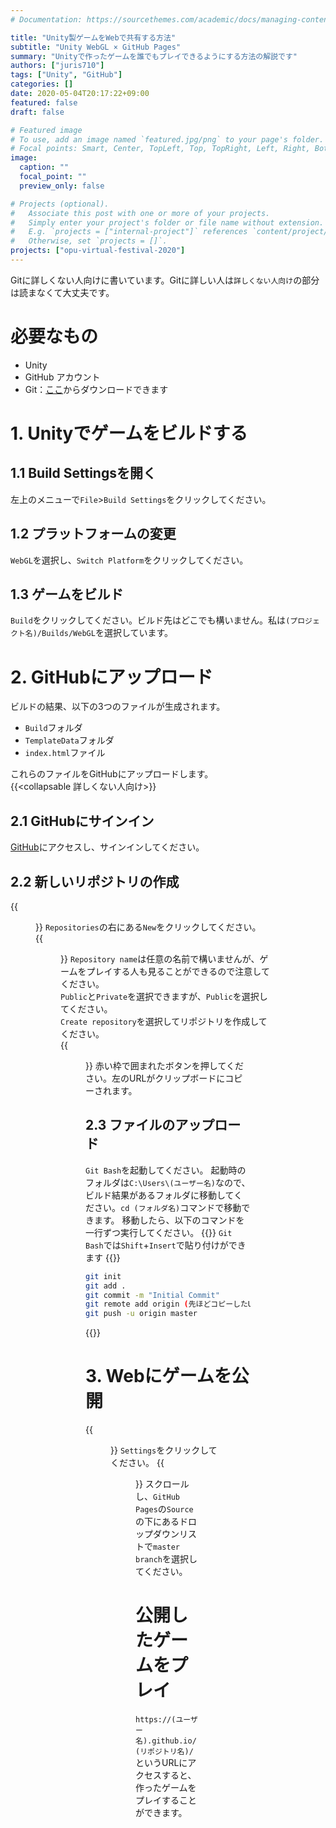 ```yaml
---
# Documentation: https://sourcethemes.com/academic/docs/managing-content/

title: "Unity製ゲームをWebで共有する方法"
subtitle: "Unity WebGL × GitHub Pages"
summary: "Unityで作ったゲームを誰でもプレイできるようにする方法の解説です"
authors: ["juris710"]
tags: ["Unity", "GitHub"]
categories: []
date: 2020-05-04T20:17:22+09:00
featured: false
draft: false

# Featured image
# To use, add an image named `featured.jpg/png` to your page's folder.
# Focal points: Smart, Center, TopLeft, Top, TopRight, Left, Right, BottomLeft, Bottom, BottomRight.
image:
  caption: ""
  focal_point: ""
  preview_only: false

# Projects (optional).
#   Associate this post with one or more of your projects.
#   Simply enter your project's folder or file name without extension.
#   E.g. `projects = ["internal-project"]` references `content/project/deep-learning/index.md`.
#   Otherwise, set `projects = []`.
projects: ["opu-virtual-festival-2020"]
---
```

Gitに詳しくない人向けに書いています。Gitに詳しい人は`詳しくない人向け`の部分は読まなくて大丈夫です。

# 必要なもの  

- Unity
- GitHub アカウント
- Git：[ここ](https://git-scm.com/downloads)からダウンロードできます

# 1. Unityでゲームをビルドする  

## 1.1 Build Settingsを開く

左上のメニューで`File`>`Build Settings`をクリックしてください。

## 1.2 プラットフォームの変更

`WebGL`を選択し、`Switch Platform`をクリックしてください。

## 1.3 ゲームをビルド

`Build`をクリックしてください。ビルド先はどこでも構いません。私は`(プロジェクト名)/Builds/WebGL`を選択しています。

# 2. GitHubにアップロード

ビルドの結果、以下の3つのファイルが生成されます。  

- `Build`フォルダ
- `TemplateData`フォルダ
- `index.html`ファイル  

これらのファイルをGitHubにアップロードします。  
{{<collapsable 詳しくない人向け>}}

## 2.1 GitHubにサインイン  

[GitHub](https://github.com/)にアクセスし、サインインしてください。  

## 2.2 新しいリポジトリの作成  

{{<figure src="./GitHub_New_Repository.png" class="left">}}
`Repositories`の右にある`New`をクリックしてください。  
{{<figure src="./GitHub_New_Repository2.png" class="left">}}
`Repository name`は任意の名前で構いませんが、ゲームをプレイする人も見ることができるので注意してください。  
`Public`と`Private`を選択できますが、`Public`を選択してください。  
`Create repository`を選択してリポジトリを作成してください。  
{{<figure src="./GitHub_New_Repository3.png" class="left">}}
赤い枠で囲まれたボタンを押してください。左のURLがクリップボードにコピーされます。

## 2.3 ファイルのアップロード

`Git Bash`を起動してください。
起動時のフォルダは`C:\Users\(ユーザー名)`なので、ビルド結果があるフォルダに移動してください。`cd (フォルダ名)`コマンドで移動できます。
移動したら、以下のコマンドを一行ずつ実行してください。
{{<alert note>}}
  `Git Bash`では`Shift`+`Insert`で貼り付けができます
{{</alert>}}

```bash
git init
git add .
git commit -m "Initial Commit"
git remote add origin (先ほどコピーしたURL)
git push -u origin master
```

{{</collapsable>}}

# 3. Webにゲームを公開  

{{<figure src="./GitHub_Pages.png" class="left">}}
`Settings`をクリックしてください。
{{<figure src="./GitHub_Pages2.png" class="left">}}
スクロールし、`GitHub Pages`の`Source`の下にあるドロップダウンリストで`master branch`を選択してください。

# 公開したゲームをプレイ  

`https://(ユーザー名).github.io/(リポジトリ名)/`というURLにアクセスすると、作ったゲームをプレイすることができます。
